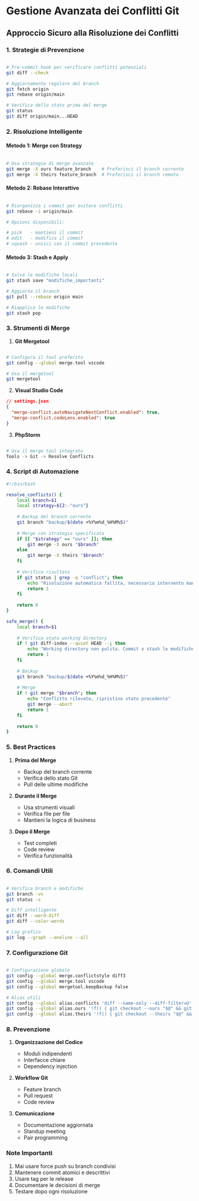 # Gestione Avanzata dei Conflitti Git

## Approccio Sicuro alla Risoluzione dei Conflitti

### 1. Strategie di Prevenzione

```bash

# Pre-commit hook per verificare conflitti potenziali
git diff --check

# Aggiornamento regolare del branch
git fetch origin
git rebase origin/main

# Verifica dello stato prima del merge
git status
git diff origin/main...HEAD
```

### 2. Risoluzione Intelligente

#### Metodo 1: Merge con Strategy
```bash

# Usa strategie di merge avanzate
git merge -X ours feature_branch    # Preferisci il branch corrente
git merge -X theirs feature_branch  # Preferisci il branch remoto
```

#### Metodo 2: Rebase Interattivo
```bash

# Riorganizza i commit per evitare conflitti
git rebase -i origin/main

# Opzioni disponibili:

# pick   - mantieni il commit
# edit   - modifica il commit
# squash - unisci con il commit precedente
```

#### Metodo 3: Stash e Apply
```bash

# Salva le modifiche locali
git stash save "modifiche_importanti"

# Aggiorna il branch
git pull --rebase origin main

# Riapplica le modifiche
git stash pop
```

### 3. Strumenti di Merge

1. **Git Mergetool**
```bash

# Configura il tool preferito
git config --global merge.tool vscode

# Usa il mergetool
git mergetool
```

2. **Visual Studio Code**
```json
// settings.json
{
  "merge-conflict.autoNavigateNextConflict.enabled": true,
  "merge-conflict.codeLens.enabled": true
}
```

3. **PhpStorm**
```bash

# Usa il merge tool integrato
Tools -> Git -> Resolve Conflicts
```

### 4. Script di Automazione

```bash
#!/bin/bash

resolve_conflicts() {
    local branch=$1
    local strategy=${2:-"ours"}
    
    # Backup del branch corrente
    git branch "backup/$(date +%Y%m%d_%H%M%S)"
    
    # Merge con strategia specificata
    if [[ "$strategy" == "ours" ]]; then
        git merge -X ours "$branch"
    else
        git merge -X theirs "$branch"
    fi
    
    # Verifica risultato
    if git status | grep -q "conflict"; then
        echo "Risoluzione automatica fallita, necessario intervento manuale"
        return 1
    fi
    
    return 0
}

safe_merge() {
    local branch=$1
    
    # Verifica stato working directory
    if ! git diff-index --quiet HEAD --; then
        echo "Working directory non pulita. Commit o stash le modifiche."
        return 1
    fi
    
    # Backup
    git branch "backup/$(date +%Y%m%d_%H%M%S)"
    
    # Merge
    if ! git merge "$branch"; then
        echo "Conflitto rilevato, ripristino stato precedente"
        git merge --abort
        return 1
    fi
    
    return 0
}
```

### 5. Best Practices

1. **Prima del Merge**
   - Backup del branch corrente
   - Verifica dello stato Git
   - Pull delle ultime modifiche

2. **Durante il Merge**
   - Usa strumenti visuali
   - Verifica file per file
   - Mantieni la logica di business

3. **Dopo il Merge**
   - Test completi
   - Code review
   - Verifica funzionalità

### 6. Comandi Utili

```bash

# Verifica branch e modifiche
git branch -vv
git status -s

# Diff intelligente
git diff --word-diff
git diff --color-words

# Log grafico
git log --graph --oneline --all
```

### 7. Configurazione Git

```bash

# Configurazione globale
git config --global merge.conflictstyle diff3
git config --global merge.tool vscode
git config --global mergetool.keepBackup false

# Alias utili
git config --global alias.conflicts 'diff --name-only --diff-filter=U'
git config --global alias.ours '!f() { git checkout --ours "$@" && git add "$@"; }; f'
git config --global alias.theirs '!f() { git checkout --theirs "$@" && git add "$@"; }; f'
```

### 8. Prevenzione

1. **Organizzazione del Codice**
   - Moduli indipendenti
   - Interfacce chiare
   - Dependency injection

2. **Workflow Git**
   - Feature branch
   - Pull request
   - Code review

3. **Comunicazione**
   - Documentazione aggiornata
   - Standup meeting
   - Pair programming

### Note Importanti

1. Mai usare force push su branch condivisi
2. Mantenere commit atomici e descrittivi
3. Usare tag per le release
4. Documentare le decisioni di merge
5. Testare dopo ogni risoluzione
